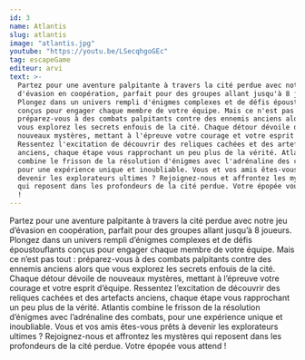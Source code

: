 ```yaml
---
id: 3
name: Atlantis
slug: atlantis
image: "atlantis.jpg"
youtube: "https://youtu.be/LSecqhgoGEc"
tag: escapeGame
editeur: arvi
text: >-
  Partez pour une aventure palpitante à travers la cité perdue avec notre jeu
  d'évasion en coopération, parfait pour des groupes allant jusqu'à 8 joueurs.
  Plongez dans un univers rempli d'énigmes complexes et de défis époustouflants
  conçus pour engager chaque membre de votre équipe. Mais ce n'est pas tout :
  préparez-vous à des combats palpitants contre des ennemis anciens alors que
  vous explorez les secrets enfouis de la cité. Chaque détour dévoile de
  nouveaux mystères, mettant à l'épreuve votre courage et votre esprit d'équipe.
  Ressentez l'excitation de découvrir des reliques cachées et des artefacts
  anciens, chaque étape vous rapprochant un peu plus de la vérité. Atlantis
  combine le frisson de la résolution d'énigmes avec l'adrénaline des combats,
  pour une expérience unique et inoubliable. Vous et vos amis êtes-vous prêts à
  devenir les explorateurs ultimes ? Rejoignez-nous et affrontez les mystères
  qui reposent dans les profondeurs de la cité perdue. Votre épopée vous attend
  !
---
```


Partez pour une aventure palpitante à travers la cité perdue avec notre jeu d’évasion en coopération, parfait pour des groupes allant jusqu’à 8 joueurs. Plongez dans un univers rempli d’énigmes complexes et de défis époustouflants conçus pour engager chaque membre de votre équipe. Mais ce n’est pas tout : préparez-vous à des combats palpitants contre des ennemis anciens alors que vous explorez les secrets enfouis de la cité. Chaque détour dévoile de nouveaux mystères, mettant à l’épreuve votre courage et votre esprit d’équipe. Ressentez l’excitation de découvrir des reliques cachées et des artefacts anciens, chaque étape vous rapprochant un peu plus de la vérité. Atlantis combine le frisson de la résolution d’énigmes avec l’adrénaline des combats, pour une expérience unique et inoubliable. Vous et vos amis êtes-vous prêts à devenir les explorateurs ultimes ? Rejoignez-nous et affrontez les mystères qui reposent dans les profondeurs de la cité perdue. Votre épopée vous attend !
